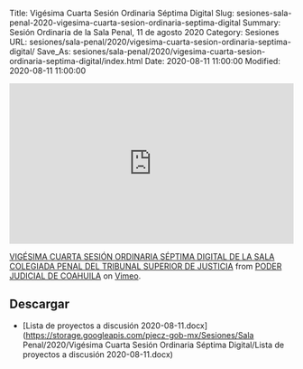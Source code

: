 Title: Vigésima Cuarta Sesión Ordinaria Séptima Digital
Slug: sesiones-sala-penal-2020-vigesima-cuarta-sesion-ordinaria-septima-digital
Summary: Sesión Ordinaria de la Sala Penal, 11 de agosto 2020
Category: Sesiones
URL: sesiones/sala-penal/2020/vigesima-cuarta-sesion-ordinaria-septima-digital/
Save_As: sesiones/sala-penal/2020/vigesima-cuarta-sesion-ordinaria-septima-digital/index.html
Date: 2020-08-11 11:00:00
Modified: 2020-08-11 11:00:00


<div style="padding:56.25% 0 0 0;position:relative;"><iframe src="https://player.vimeo.com/video/446450091" style="position:absolute;top:0;left:0;width:100%;height:100%;" frameborder="0" allow="autoplay; fullscreen" allowfullscreen></iframe></div><script src="https://player.vimeo.com/api/player.js"></script> <p><a href="https://vimeo.com/446450091">VIGÉSIMA CUARTA SESIÓN ORDINARIA SÉPTIMA DIGITAL DE LA SALA COLEGIADA PENAL DEL TRIBUNAL SUPERIOR DE JUSTICIA</a> from <a href="https://vimeo.com/user103229504">PODER JUDICIAL DE COAHUILA</a> on <a href="https://vimeo.com">Vimeo</a>.</p>


## Descargar


* [Lista de proyectos a discusión 2020-08-11.docx](https://storage.googleapis.com/pjecz-gob-mx/Sesiones/Sala Penal/2020/Vigésima Cuarta Sesión Ordinaria Séptima Digital/Lista de proyectos a discusión 2020-08-11.docx)


